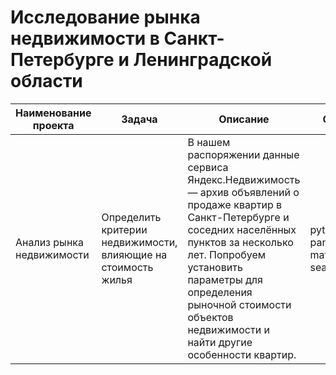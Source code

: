 # Исследование рынка недвижимости в Санкт-Петербурге и Ленинградской области

| Наименование проекта  | Задача         | Описание                                                     | Стек                              |
| --------------------- |--------------- | ------------------------------------------------------------ | --------------------------------- |
| Анализ рынка недвижимости | Определить критерии недвижимости, влияющие на стоимость жилья | В нашем распоряжении данные сервиса Яндекс.Недвижимость — архив объявлений о продаже квартир в Санкт-Петербурге и соседних населённых пунктов за несколько лет. Попробуем установить параметры для определения рыночной стоимости объектов недвижимости и найти другие особенности квартир. | python, pandas, matplotlib, seaborn   |

